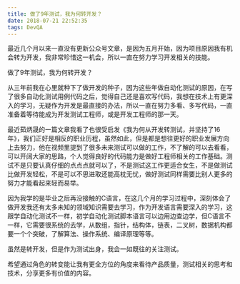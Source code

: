 ```yaml
---
title: 做了9年测试，我为何转开发？
date: 2018-07-21 22:52:35
tags: DevQA
---
```


最近几个月以来一直没有更新公众号文章，是因为五月开始，因为项目原因我有机会转为开发，我非常珍惜这一机会，所以一直在努力学习开发相关的技能。

做了9年测试，我为何转开发？

从三年前我在心里就种下了做开发的种子，因为这些年做自动化测试的原因，在写了很多自动化测试用例代码之后，觉得自己还是喜欢写代码，我想在技术上有更深入的学习，无疑作为开发是最直接的办法，所以一直在努力多看、多写代码，一直准备着等待能成为开发测试工程师，或是开发工程师的那一天。

最近茹炳晟的一篇文章我看了也很受启发《我为何从开发转测试，并坚持了16年》，我们正好是相反的职业历程，虽然如此，但是都是想往更好的职业发展方向上去努力，他在视频里提到了很多未来测试可以做的工作，不了解的可以去看看，可以开阔大家的思路，个人觉得良好的代码能力是做好工程师相关的工作基础。测试不是只要认真仔细的点点点就可以了，不是测试这工作更适合女生，不是做测试比做开发轻松，不是可以不思进取还能高枕无忧，做好测试同样需要比别人更多的努力才能看起来轻而易举。

因为我学的是毕业之后再没接触的C语言，在这几个月的学习过程中，深刻体会了做开发我还有太多未知的领域知识需要去学习，作为开发语言需要深入的学习，这跟学自动化测试不一样，初学自动化测试脚本语言可以边用边查边学，但C语言不一样，它需要很系统的去学，从数组，指针，结构体，链表，二叉树，数据机构都要一个个突破，了解算法、操作系统、编译原理等等。

虽然是转开发，但是作为测试出身，我会一如既往的关注测试。

希望通过角色的转变能让我有更全方位的角度来看待产品质量，测试相关的思考和技术，分享更多有价值的内容。
